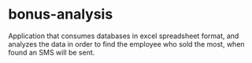 # bonus-analysis
Application that consumes databases in excel spreadsheet format, and analyzes the data in order to find the employee who sold the most, when found an SMS will be sent.
